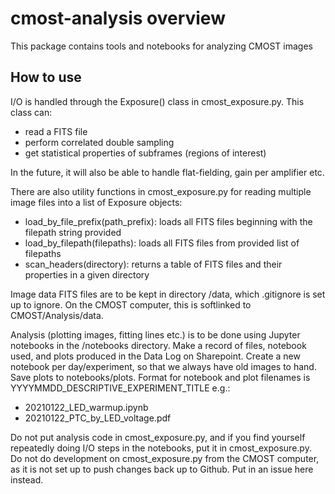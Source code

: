 # cmost-analysis overview

This package contains tools and notebooks for analyzing CMOST images

## How to use

I/O is handled through the Exposure() class in cmost\_exposure.py. This class can:
* read a FITS file
* perform correlated double sampling
* get statistical properties of subframes (regions of interest)

In the future, it will also be able to handle flat-fielding, gain per amplifier etc.

There are also utility functions in cmost\_exposure.py for reading multiple image files into a list of Exposure objects:
* load\_by\_file\_prefix(path\_prefix): loads all FITS files beginning with the filepath string provided
* load\_by\_filepath(filepaths): loads all FITS files from provided list of filepaths
* scan\_headers(directory): returns a table of FITS files and their properties in a given directory

Image data FITS files are to be kept in directory /data, which .gitignore is set up to ignore. On the CMOST computer, this is softlinked to CMOST/Analysis/data. 

Analysis (plotting images, fitting lines etc.) is to be done using Jupyter notebooks in the /notebooks directory. Make a record of files, notebook used, and plots produced in the Data Log on Sharepoint. Create a new notebook per day/experiment, so that we always have old images to hand. Save plots to notebooks/plots. Format for notebook and plot filenames is YYYYMMDD\_DESCRIPTIVE\_EXPERIMENT\_TITLE e.g.:
* 20210122\_LED\_warmup.ipynb
* 20210122\_PTC\_by\_LED\_voltage.pdf

Do not put analysis code in cmost\_exposure.py, and if you find yourself repeatedly doing I/O steps in the notebooks, put it in cmost\_exposure.py. Do not do development on cmost\_exposure.py from the CMOST computer, as it is not set up to push changes back up to Github. Put in an issue here instead. 
